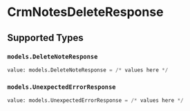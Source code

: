 # CrmNotesDeleteResponse


## Supported Types

### `models.DeleteNoteResponse`

```python
value: models.DeleteNoteResponse = /* values here */
```

### `models.UnexpectedErrorResponse`

```python
value: models.UnexpectedErrorResponse = /* values here */
```

